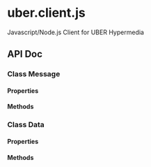 uber.client.js
==============

Javascript/Node.js Client for UBER Hypermedia 

## API Doc

### Class Message

#### Properties

#### Methods


### Class Data

#### Properties

#### Methods
